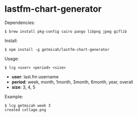 # lastfm-chart-generator

Dependencies:

`$ brew install pkg-config cairo pango libpng jpeg giflib`

Install:

`$ npm install -g getmicah/lastfm-chart-generator`

Usage:

`$ lcg <user> <period> <size>`

* **user**: last.fm username
* **period**: week, month, 1month, 3month, 6month, year, overall
* **size**: 3, 4, 5

Example:

    $ lcg getmicah week 3
    created collage.png